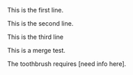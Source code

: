 
This is the first line.

This is the second line.

This is the third line

This is a merge test.

The toothbrush requires [need info here].
